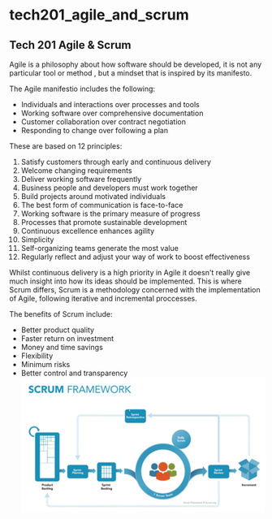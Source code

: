 # tech201_agile_and_scrum

## Tech 201 Agile & Scrum

Agile is a philosophy about how software should be developed, it is not any particular tool or method , but a mindset that is inspired by its manifesto.

The Agile manifestio includes the following:
- Individuals and interactions over processes and tools
- Working software over comprehensive documentation
- Customer collaboration over contract negotiation
- Responding to change over following a plan

These are based on 12 principles:
1. Satisfy customers through early and continuous delivery
2. Welcome changing requirements
3. Deliver working software frequently
4. Business people and developers must work together
5. Build projects around motivated individuals
6. The best form of communication is face-to-face
7. Working software is the primary measure of progress
8. Processes that promote sustainable development
9. Continuous excellence enhances agility
10. Simplicity
11. Self-organizing teams generate the most value
12. Regularly reflect and adjust your way of work to boost effectiveness

Whilst continuous delivery is a high priority in Agile it doesn't really give much insight into how its ideas should be implemented. This is where Scrum differs, Scrum is a methodology concerned with the implementation of Agile, following iterative and incremental proccesses.

The benefits of Scrum include:
- Better product quality
- Faster return on investment
- Money and time savings
- Flexibility
- Minimum risks
- Better control and transparency
![](scrum_fw.png)

